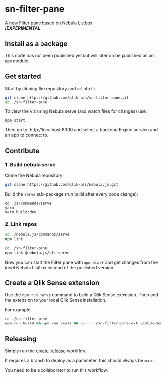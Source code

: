 # sn-filter-pane

A new Filter pane based on Nebula Listbox.  
***!EXPERIMENTAL!***  

## Install as a package

This code has not been published yet but will later on be published as an `npm` module.

## Get started

Start by cloning the repository and `cd` into it:
```bash
git clone https://github.com/qlik-oss/sn-filter-pane.git
cd ./sn-filter-pane
```

To view the viz using Nebula serve (and watch files for changes) use:
```
npm start
```
Then go to: http://localhost:8000 and select a backend Engine service and an app to connect to.

## Contribute


### 1. Build nebula serve

Clone the Nebula repository:
```bash
git clone https://github.com/qlik-oss/nebula.js.git
```

Build the `serve` sub-package (run build after every code change):
```
cd .js/commands/serve
yarn
yarn build:dev
```


### 2. Link repos

```bash
cd ./nebula.js/commands/serve
npm link
```

```bash
cd ./sn-filter-pane
npm link @nebula.js/cli-serve
```

Now you can start the Filter pane with `npm start` and get changes from the *local* Nebula Listbox instead of the published version.

## Create a Qlik Sense extension

Use the `npm run serve` command to build a Qlik Sense extension. Then add the extension to your local Qlik Sense installation.

For example:
```bash
cd ./sn-filter-pane
npm run build && npm run sense && cp -r ./sn-filter-pane-ext ~/Qlik/Sense/Extensions
```


## Releasing

Simply run the [create-release](https://github.com/qlik-oss/sn-filter-pane/actions/workflows/create-release.yaml) workflow.

It requires a branch to deploy as a parameter, this should _always_ be `main`.

You need to be a collaborator to run this workflow.
